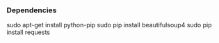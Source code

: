 ### Dependencies

sudo apt-get install python-pip
sudo pip install beautifulsoup4
sudo pip install requests
